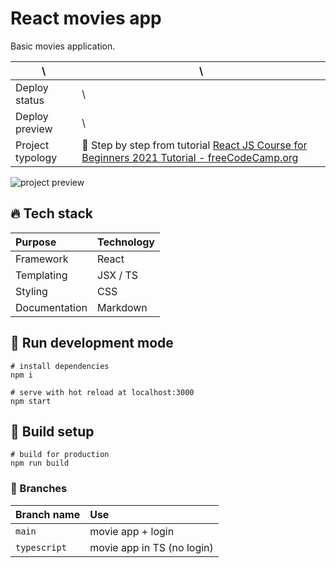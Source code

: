 # React movies app

Basic movies application.

| \                | \                                                                                                                                                                       |
| ---------------- | ----------------------------------------------------------------------------------------------------------------------------------------------------------------------- |
| Deploy status    | \                                                                                                                                                                       |
| Deploy preview   | \                                                                                                                                                                       |
| Project typology | 📒 Step by step from tutorial [React JS Course for Beginners 2021 Tutorial - freeCodeCamp.org](https://www.youtube.com/watch?v=nTeuhbP7wdE&ab_channel=freeCodeCamp.org) |

![project preview](docs/project-preview.png)

## 🔥 Tech stack

| Purpose       | Technology |
| :------------ | :--------- |
| Framework     | React      |
| Templating    | JSX / TS   |
| Styling       | CSS        |
| Documentation | Markdown   |

## 🌊 Run development mode

```shell
# install dependencies
npm i

# serve with hot reload at localhost:3000
npm start
```

## 🧳 Build setup

```shell
# build for production
npm run build
```

### 🌿 Branches

| Branch name  | Use                        |
| :----------- | :------------------------- |
| `main`       | movie app + login          |
| `typescript` | movie app in TS (no login) |

